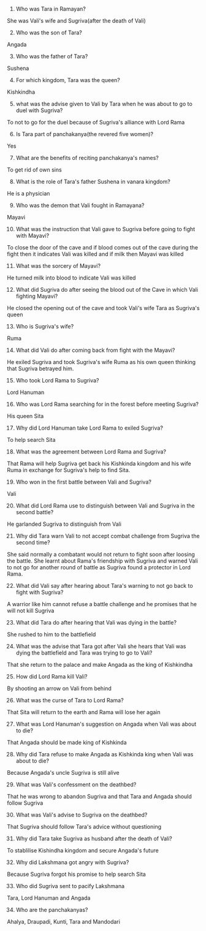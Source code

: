 
1) Who was Tara in Ramayan?

She was Vali's wife and Sugriva(after the death of Vali)

2) Who was the son of Tara?

Angada

3) Who was the father of Tara?

Sushena

4) For which kingdom, Tara was the queen?

Kishkindha

5) what was the advise given to Vali by Tara when he was about to go to duel with Sugriva?

To not to go for the duel because of Sugriva's alliance with Lord Rama

6) Is Tara part of panchakanya(the revered five women)?

Yes

7) What are the benefits of reciting panchakanya's names?

To get rid of own sins

8) What is the role of Tara's father Sushena in vanara kingdom?

He is a physician

9) Who was the demon that Vali fought in Ramayana?

Mayavi

10) What was the instruction that Vali gave to Sugriva before going to fight with Mayavi?

To close the door of the cave and if blood comes out of the cave during the fight then it indicates Vali was killed and if milk then Mayavi was killed

11) What was the sorcery of Mayavi?

He turned milk into blood to indicate Vali was killed

12) What did Sugriva do after seeing the blood out of the Cave in which Vali fighting Mayavi?

He closed the opening out of the cave and took Vali's wife Tara as Sugriva's queen


13)  Who is Sugriva's wife?

Ruma

14) What did Vali do after coming back from fight with the Mayavi?

He exiled Sugriva and took Sugriva's wife Ruma as his own queen thinking that Sugriva betrayed him.

15) Who took Lord Rama to Sugriva?

Lord Hanuman

16) Who was Lord Rama searching for in the forest before meeting Sugriva?

His queen Sita

17) Why did Lord Hanuman take Lord Rama to exiled Sugriva?

To help search Sita

18) What was the agreement between Lord Rama and Sugriva?

That Rama will help Sugriva get back his Kishkinda kingdom and his wife Ruma in exchange for Sugriva's help to find Sita.

19) Who won in the first battle between Vali and Sugriva?

Vali

20) What did Lord Rama use to distinguish between Vali and Sugriva in the second battle?

He garlanded Sugriva to distinguish from Vali

21) Why did Tara warn Vali to not accept combat challenge from Sugriva the second time?

She said normally a combatant would not return to fight soon after loosing the battle. She learnt about Rama's friendship with Sugriva and warned Vali to not go for another round of battle as Sugriva found a protector in Lord Rama.

22) What did Vali say after hearing about Tara's warning to not go back to fight with Sugriva?

A warrior like him cannot refuse a battle challenge and he promises that he will not kill Sugriva

23) What did Tara do after hearing that Vali was dying in the battle?

She rushed to him to the battlefield

24) What was the advise that Tara got after Vali she hears that Vali was dying the battlefield and Tara was trying to go to Vali?

That she return to the palace and make Angada as the king of Kishkindha

25) How did Lord Rama kill Vali?

By shooting an arrow on Vali from behind

26) What was the curse of Tara to Lord Rama?

That Sita will return to the earth and Rama will lose her again

27) What was Lord Hanuman's suggestion on Angada when Vali was about to die?

That Angada should be made king of Kishkinda

28) Why did Tara refuse to make Angada as Kishkinda king when Vali was about to die?

Because Angada's uncle Sugriva is still alive 

29) What was Vali's confessment on the deathbed?

That he was wrong to abandon Sugriva and that Tara and Angada should follow Sugriva

30) What was Vali's advise to Sugriva on the deathbed?

That Sugriva should follow Tara's advice without questioning

31) Why did Tara take Sugriva as husband after the death of Vali?

To stablilise Kishindha kingdom and secure Angada's future

32) Why did Lakshmana got angry with Sugriva?

Because Sugriva forgot his promise to help search Sita

33) Who did Sugriva sent to pacify Lakshmana

Tara, Lord Hanuman and Angada

34) Who are the panchakanyas?

Ahalya, Draupadi, Kunti, Tara and Mandodari







